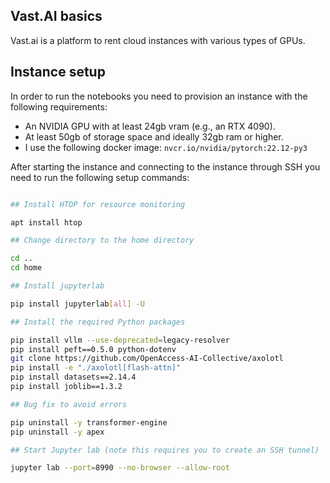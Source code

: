 ## Vast.AI basics

Vast.ai is a platform to rent cloud instances with various types of GPUs. 

## Instance setup

In order to run the notebooks you need to provision an instance with the following requirements:

- An NVIDIA GPU with at least 24gb vram (e.g., an RTX 4090).  
- At least 50gb of storage space and ideally 32gb ram or higher.  
- I use the following docker image: `nvcr.io/nvidia/pytorch:22.12-py3`

After starting the instance and connecting to the instance through SSH you need to run the following setup commands:

```bash

## Install HTOP for resource monitoring 

apt install htop

## Change directory to the home directory

cd ..
cd home

## Install jupyterlab 

pip install jupyterlab[all] -U

## Install the required Python packages

pip install vllm --use-deprecated=legacy-resolver
pip install peft==0.5.0 python-dotenv
git clone https://github.com/OpenAccess-AI-Collective/axolotl
pip install -e "./axolotl[flash-attn]"
pip install datasets==2.14.4
pip install joblib==1.3.2

## Bug fix to avoid errors

pip uninstall -y transformer-engine
pip uninstall -y apex

## Start Jupyter lab (note this requires you to create an SSH tunnel)

jupyter lab --port=8990 --no-browser --allow-root

```